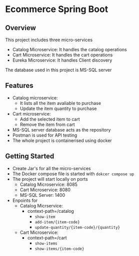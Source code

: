 # Ecommerce Spring Boot

## Overview
This project includes three micro-services
- Catalog Microservice: It handles the catalog operations
- Cart Microservice: It handles the cart operations
- Eureka Microservice: It handles Client discovery

The database used in this project is MS-SQL server

## Features
- Catalog microservice:
  - It lists all the item avaliable to purchase
  - Update the item quantity to purchase
- Cart microservice:
  - Add the selected item to cart
  - Remove the item from cart
- MS-SQL server database acts as the repository
- Postman is used for API testing
- The whole project is containerised using docker

## Getting Started
- Create Jar's for all the micro-services
- The Docker compose file is started with ```dokcer compose up```
- The project will start locally on ports
  - Catalog Microservice: 8085
  - Cart Microservice: 8080
  - MS-SQL Server: 1400
- Enpoints for
  - Catalog Micrservice:
    - context-path=/catalog
      - `show-item`
      - `add-item/{item-code}`
      - `update-quantity/{item-code}/{quantity}`
  - Cart Microservice:
    - context-path=/cart
      - `show-items`
      - `show-items/{item-code}`


